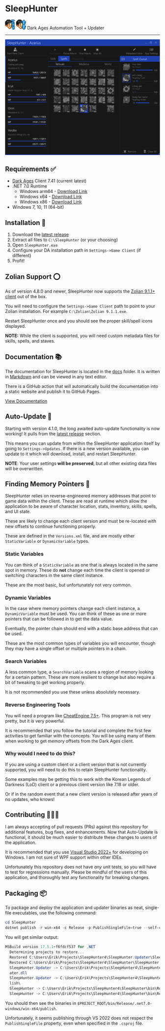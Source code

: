 
# SleepHunter
<img src="SleepHunter/SleepHunter.png" width=32 height=32/> <img src="SleepHunter.Updater/SleepHunter-Updater.png" width=32 height=32/>
Dark Ages Automation Tool + Updater

---

<img src="docs/src/screenshots/SleepHunter.png"/>

## Requirements ✅

- [Dark Ages](https://www.darkages.com) Client 7.41 (current latest)
- .NET 7.0 Runtime
    - Windows arm64 - [Download Link](https://dotnet.microsoft.com/en-us/download/dotnet/thank-you/runtime-desktop-7.0.5-windows-arm64-installer)
    - Windows x64 - [Download Link](https://dotnet.microsoft.com/en-us/download/dotnet/thank-you/runtime-desktop-7.0.5-windows-x64-installer)
    - Windows x86 - [Download Link](https://dotnet.microsoft.com/en-us/download/dotnet/thank-you/runtime-desktop-7.0.5-windows-x86-installer)
- Windows 7, 10, 11 (64-bit)

## Installation 💾

1. Download the [latest release](https://github.com/ewrogers/SleepHunter4/releases/)
2. Extract all files to `C:\SleepHunter` (or your choosing)
3. Open `SleepHunter.exe`
4. Configure your DA installation path in `Settings->Game Client` (if different)
5. Profit!

## Zolian Support ⭕

As of version 4.8.0 and newer, SleepHunter now supports the [Zolian 9.1.1+ client](https://www.thebucknetwork.com/Zolian) out of the box.

You will need to configure the `Settings->Game Client` path to point to your Zolian installation.
For example `C:\Zolian\Zolian 9.1.1.exe`.

Restart SleepHunter once and you should see the proper skill/spell icons displayed.

**NOTE:** While the client is supported, you will need custom metadata files for skills, spells, and staves.

## Documentation 📚

The documentation for SleepHunter is located in the [docs](./docs) folder.
It is written in [Markdown](https://www.markdownguide.org/) and can be viewed in any text editor.

There is a GitHub action that will automatically build the documentation into a static website and publish it to GitHub Pages.

[View Documentation](https://ewrogers.github.io/SleepHunter4/)

## Auto-Update 🔄

Starting with version 4.1.0, the long awaited auto-update functionality is now working!
It pulls from the [latest release](https://github.com/ewrogers/SleepHunter4/releases) section.

This means you can update from within the SleepHunter application itself by going to `Settings->Updates`.
If there is a new version available, you can update to it which will download, install, and restart SleepHunter.

**NOTE**: Your user settings **will be preserved**, but all other existing data files will be overwritten.

## Finding Memory Pointers 🔎

SleepHunter relies on reverse-engineered memory addresses that point to game data within the client.
These are read at runtime which allow the application to be aware of character location, stats, inventory, skills, spells, and UI state.

These are likely to change each client version and must be re-located with new offsets to continue functioning properly.

These are defined in the `Versions.xml` file, and are mostly either `StaticVariable` or `DynamicVariable` types.

### Static Variables

You can think of a `StaticVariable` as one that is always located in the same spot in memory.
These do **not** change each time the client is opened or switching characters in the same client instance.

These are the most basic, but unfortunately not very common.

### Dynamic Variables

In the case where memory pointers change each client instance, a `DynamicVariable` must be used.
You can think of these as one or more pointers that can be followed in to get the data value.

Eventually, the pointer chain should end with a static base address that can be used.

These are the most common types of variables you will encounter, though they may have a single offset or multiple pointers in a chain.

### Search Variables

A less common type, a `SearchVariable` scans a region of memory looking for a certain pattern.
These are more resilient to change but also require a bit of tweaking to get working properly.

It is not recommended you use these unless absolutely necessary.

### Reverse Engineering Tools

You will need a program like [CheatEngine 7.5+](https://github.com/cheat-engine/cheat-engine).
This program is not very pretty, but it *is* very powerful.

It is recommended that you follow the tutorial and complete the first few activities to get familiar with the concepts.
You will be using many of them when working to get memory offsets from the Dark Ages client.

### Why would I need to do this?

If you are using a custom client or a client version that is not currently supported, you will need to do this to retain SleepHunter functionality.

Some examples may be getting this to work with the Korean Legends of Darkness (LoD) client or a previous client version like 7.18 or older.

Or if in the random event that a new client version is released after years of no updates, who knows!

## Contributing 👨🏻‍💻

I am always accepting of pull requests (PRs) against this repository for additional features, bug fixes, and enhancements.
Now that Auto-Update is functional, it should be much easier to distribute these changes to users of the application.

It is recommended that you use [Visual Studio 2022+](https://visualstudio.microsoft.com/vs/0) for developing on Windows.
I am not sure of WPF support within other IDEs.

Unfortunately this repository does not have *any* unit tests, so you will have to test for regressions manually.
Please be mindful of the users of this application, and thoroughly test any functionality for breaking changes.

## Packaging 📦

To package and deploy the application and updater binaries as neat, single-file executables, use the following command:

```powershell
cd SleepHunter
dotnet publish -r win-x64 -c Release -p:PublishSingleFile=true --self-contained false

```

You will get similar output:

```powershell
MSBuild version 17.5.1+f6fdcf537 for .NET
  Determining projects to restore...
  Restored C:\Users\Erik\Projects\SleepHunter4\SleepHunter.Updater\SleepHunter.Updater.csproj (in 230 ms).
  Restored C:\Users\Erik\Projects\SleepHunter4\SleepHunter\SleepHunter.csproj (in 230 ms).
  SleepHunter.Updater -> C:\Users\Erik\Projects\SleepHunter4\SleepHunter.Updater\bin\Release\net7.0-windows\win-x64\Upd
  ater.dll
  SleepHunter.Updater -> C:\Users\Erik\Projects\SleepHunter4\SleepHunter.Updater\bin\Release\net7.0-windows\win-x64\pub
  lish\
  SleepHunter -> C:\Users\Erik\Projects\SleepHunter4\SleepHunter\bin\Release\net7.0-windows\win-x64\SleepHunter.dll
  SleepHunter -> C:\Users\Erik\Projects\SleepHunter4\SleepHunter\bin\Release\net7.0-windows\win-x64\publish\
```

You should then see the binaries in `$PROJECT_ROOT/bin/Release/.net7.0-windows/win-x64/publish`.

Unfortunately, it seems publishing through VS 2022 does not respect the `PublishSingleFile` property, even when specified in the `.csproj` file.
